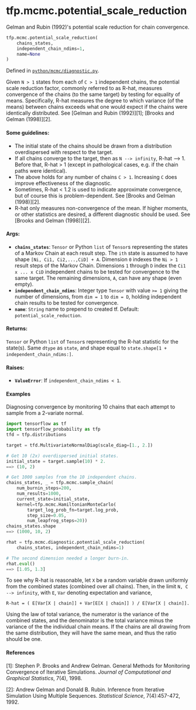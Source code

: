 <div itemscope itemtype="http://developers.google.com/ReferenceObject">
<meta itemprop="name" content="tfp.mcmc.potential_scale_reduction" />
<meta itemprop="path" content="Stable" />
</div>

# tfp.mcmc.potential_scale_reduction

Gelman and Rubin (1992)'s potential scale reduction for chain convergence.

``` python
tfp.mcmc.potential_scale_reduction(
    chains_states,
    independent_chain_ndims=1,
    name=None
)
```



Defined in [`python/mcmc/diagnostic.py`](https://github.com/tensorflow/probability/tree/master/tensorflow_probability/python/mcmc/diagnostic.py).

<!-- Placeholder for "Used in" -->

Given `N > 1` states from each of `C > 1` independent chains, the potential
scale reduction factor, commonly referred to as R-hat, measures convergence of
the chains (to the same target) by testing for equality of means.
Specifically, R-hat measures the degree to which variance (of the means)
between chains exceeds what one would expect if the chains were identically
distributed. See [Gelman and Rubin (1992)][1]; [Brooks and Gelman (1998)][2].

#### Some guidelines:


* The initial state of the chains should be drawn from a distribution
  overdispersed with respect to the target.
* If all chains converge to the target, then as `N --> infinity`, R-hat --> 1.
  Before that, R-hat > 1 (except in pathological cases, e.g. if the chain
  paths were identical).
* The above holds for any number of chains `C > 1`.  Increasing `C` does
  improve effectiveness of the diagnostic.
* Sometimes, R-hat < 1.2 is used to indicate approximate convergence, but of
  course this is problem-dependent. See [Brooks and Gelman (1998)][2].
* R-hat only measures non-convergence of the mean. If higher moments, or
  other statistics are desired, a different diagnostic should be used. See
  [Brooks and Gelman (1998)][2].

#### Args:

* <b>`chains_states`</b>:  `Tensor` or Python `list` of `Tensor`s representing the
  states of a Markov Chain at each result step.  The `ith` state is
  assumed to have shape `[Ni, Ci1, Ci2,...,CiD] + A`.
  Dimension `0` indexes the `Ni > 1` result steps of the Markov Chain.
  Dimensions `1` through `D` index the `Ci1 x ... x CiD` independent
  chains to be tested for convergence to the same target.
  The remaining dimensions, `A`, can have any shape (even empty).
* <b>`independent_chain_ndims`</b>: Integer type `Tensor` with value `>= 1` giving the
  number of dimensions, from `dim = 1` to `dim = D`, holding independent
  chain results to be tested for convergence.
* <b>`name`</b>: `String` name to prepend to created tf.  Default:
  `potential_scale_reduction`.


#### Returns:
`Tensor` or Python `list` of `Tensor`s representing the R-hat statistic for
the state(s).  Same `dtype` as `state`, and shape equal to
`state.shape[1 + independent_chain_ndims:]`.



#### Raises:

* <b>`ValueError`</b>:  If `independent_chain_ndims < 1`.

#### Examples

Diagnosing convergence by monitoring 10 chains that each attempt to
sample from a 2-variate normal.

```python
import tensorflow as tf
import tensorflow_probability as tfp
tfd = tfp.distributions

target = tfd.MultivariateNormalDiag(scale_diag=[1., 2.])

# Get 10 (2x) overdispersed initial states.
initial_state = target.sample(10) * 2.
==> (10, 2)

# Get 1000 samples from the 10 independent chains.
chains_states, _ = tfp.mcmc.sample_chain(
    num_burnin_steps=200,
    num_results=1000,
    current_state=initial_state,
    kernel=tfp.mcmc.HamiltonianMonteCarlo(
        target_log_prob_fn=target.log_prob,
        step_size=0.05,
        num_leapfrog_steps=20))
chains_states.shape
==> (1000, 10, 2)

rhat = tfp.mcmc.diagnostic.potential_scale_reduction(
    chains_states, independent_chain_ndims=1)

# The second dimension needed a longer burn-in.
rhat.eval()
==> [1.05, 1.3]
```

To see why R-hat is reasonable, let `X` be a random variable drawn uniformly
from the combined states (combined over all chains).  Then, in the limit
`N, C --> infinity`, with `E`, `Var` denoting expectation and variance,

```R-hat = ( E[Var[X | chain]] + Var[E[X | chain]] ) / E[Var[X | chain]].```

Using the law of total variance, the numerator is the variance of the combined
states, and the denominator is the total variance minus the variance of the
the individual chain means.  If the chains are all drawing from the same
distribution, they will have the same mean, and thus the ratio should be one.

#### References

[1]: Stephen P. Brooks and Andrew Gelman. General Methods for Monitoring
     Convergence of Iterative Simulations. _Journal of Computational and
     Graphical Statistics_, 7(4), 1998.

[2]: Andrew Gelman and Donald B. Rubin. Inference from Iterative Simulation
     Using Multiple Sequences. _Statistical Science_, 7(4):457-472, 1992.